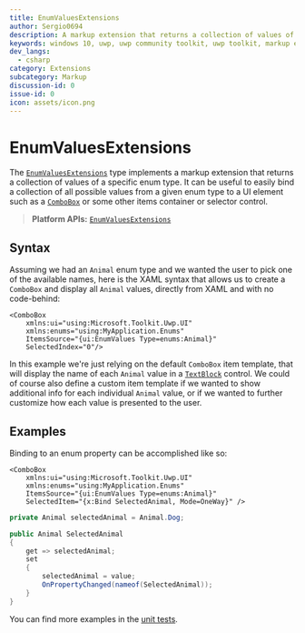 ```yaml
---
title: EnumValuesExtensions
author: Sergio0694
description: A markup extension that returns a collection of values of a specific enum type.
keywords: windows 10, uwp, uwp community toolkit, uwp toolkit, markup extension, XAML, markup, enum
dev_langs:
  - csharp
category: Extensions
subcategory: Markup
discussion-id: 0
issue-id: 0
icon: assets/icon.png
---
```


# EnumValuesExtensions

The [`EnumValuesExtensions`](/dotnet/api/microsoft.toolkit.uwp.ui.EnumValuesExtensions) type implements a markup extension that returns a collection of values of a specific enum type. It can be useful to easily bind a collection of all possible values from a given enum type to a UI element such as a [`ComboBox`](/windows/uwp/design/controls-and-patterns/combo-box) or some other items container or selector control.

> **Platform APIs:** [`EnumValuesExtensions`](/dotnet/api/microsoft.toolkit.uwp.ui.EnumValuesExtensions)

## Syntax

Assuming we had an `Animal` enum type and we wanted the user to pick one of the available names, here is the XAML syntax that allows us to create a `ComboBox` and display all `Animal` values, directly from XAML and with no code-behind:

```xaml
<ComboBox
    xmlns:ui="using:Microsoft.Toolkit.Uwp.UI"
    xmlns:enums="using:MyApplication.Enums"
    ItemsSource="{ui:EnumValues Type=enums:Animal}"
    SelectedIndex="0"/>
```

In this example we're just relying on the default `ComboBox` item template, that will display the name of each `Animal` value in a [`TextBlock`](/uwp/api/windows.ui.xaml.controls.textblock) control. We could of course also define a custom item template if we wanted to show additional info for each individual `Animal` value, or if we wanted to further customize how each value is presented to the user.

## Examples

Binding to an enum property can be accomplished like so:

```xaml
<ComboBox
    xmlns:ui="using:Microsoft.Toolkit.Uwp.UI"
    xmlns:enums="using:MyApplication.Enums"
    ItemsSource="{ui:EnumValues Type=enums:Animal}"
    SelectedItem="{x:Bind SelectedAnimal, Mode=OneWay}" />
```

```csharp
private Animal selectedAnimal = Animal.Dog;

public Animal SelectedAnimal
{
    get => selectedAnimal;
    set
    {
        selectedAnimal = value;
        OnPropertyChanged(nameof(SelectedAnimal));
    }
}
```

You can find more examples in the [unit tests](https://github.com/windows-toolkit/WindowsCommunityToolkit/tree/rel/7.1.0/UnitTests).
